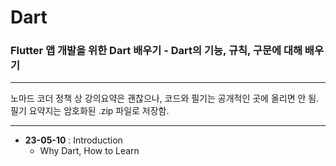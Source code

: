 # Dart

### Flutter 앱 개발을 위한 Dart 배우기 - Dart의 기능, 규칙, 구문에 대해 배우기

---

노마드 코더 정책 상 강의요약은 괜찮으나, 코드와 필기는 공개적인 곳에 올리면 안 됨.  
필기 요약지는 암호화된 .zip 파일로 저장함.

---

- **23-05-10** : Introduction
  - Why Dart, How to Learn
